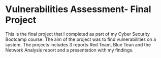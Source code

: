 # Vulnerabilities Assessment- Final Project 
This is the final project that I completed as part of my Cyber Security Bootcamp course. The aim of the project was to find vulnerabilities on a system. The projects includes 3 reports Red Team, Blue Tean and the Network Analysis report and a presentation with my findings. 
